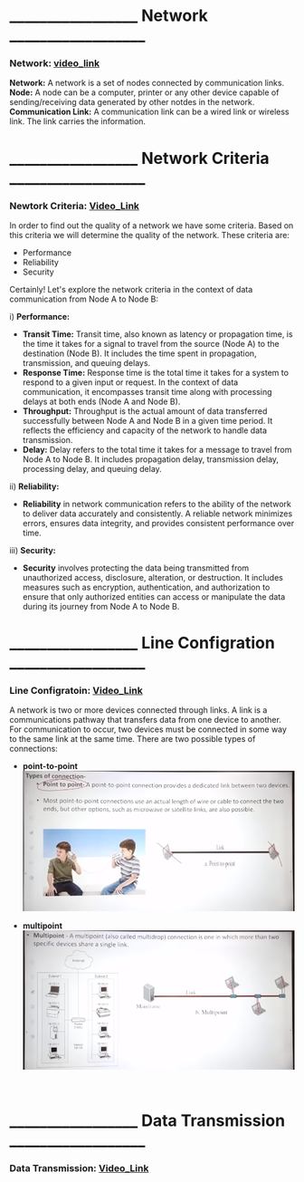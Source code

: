 # _________________ Network __________________

### Network: [video_link](https://www.youtube.com/watch?v=VwN91x5i25g&list=PLBlnK6fEyqRgMCUAG0XRw78UA8qnv6jEx&ab_channel=NesoAcademy)

**Network:** A network is a set of nodes connected by communication links.
**Node:** A node can be a computer, printer or any other device capable of sending/receiving data generated by other notdes in the network.
**Communication Link:** A communication link can be a wired link or wireless link. The link carries the information.

# _________________ Network Criteria __________________

### Newtork Criteria: [Video_Link](https://www.youtube.com/watch?v=yXGdMPk0rE4&ab_channel=EngineeringDrive)

In order to find out the quality of a network we have some criteria. Based on this 
criteria we will determine the quality of the network. These criteria are:

- Performance
- Reliability
- Security

Certainly! Let's explore the network criteria in the context of data communication from Node A to Node B:

i) **Performance:**
   - **Transit Time:** Transit time, also known as latency or propagation time, is the time it takes for a signal to travel from the source (Node A) to the destination (Node B). It includes the time spent in propagation, transmission, and queuing delays.
   - **Response Time:** Response time is the total time it takes for a system to respond to a given input or request. In the context of data communication, it encompasses transit time along with processing delays at both ends (Node A and Node B).
   - **Throughput:** Throughput is the actual amount of data transferred successfully between Node A and Node B in a given time period. It reflects the efficiency and capacity of the network to handle data transmission.
   - **Delay:** Delay refers to the total time it takes for a message to travel from Node A to Node B. It includes propagation delay, transmission delay, processing delay, and queuing delay.

ii) **Reliability:**
   - **Reliability** in network communication refers to the ability of the network to deliver data accurately and consistently. A reliable network minimizes errors, ensures data integrity, and provides consistent performance over time.

iii) **Security:**
   - **Security** involves protecting the data being transmitted from unauthorized access, disclosure, alteration, or destruction. It includes measures such as encryption, authentication, and authorization to ensure that only authorized entities can access or manipulate the data during its journey from Node A to Node B.



# _________________ Line Configration __________________

### Line Configratoin: [Video_Link](https://www.youtube.com/watch?v=ei5fvr6NHf4&ab_channel=KnowledgeGATEbySanchitSir)

A network is two or more devices connected through links. A link is a communications pathway that transfers data from one device to another. For communication to occur, two devices must be connected in some way to the same link at the same time. There are two possible types of connections: 

- **point-to-point**
    ![Alt text](image.png)

- **multipoint**
    ![Alt text](image-1.png)
    

<br>

# _________________ Data Transmission __________________

### Data Transmission: [Video_Link](https://www.youtube.com/watch?v=seG-aeL3LdA&ab_channel=LearnCoding)

